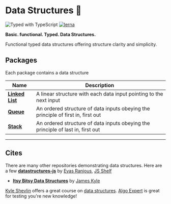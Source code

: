# Data Structures 🦄

![Typed with TypeScript](https://flat.badgen.net/badge/icon/Typed?icon=typescript&label&labelColor=blue&color=555555)
[![lerna](https://img.shields.io/badge/maintained%20with-lerna-cc00ff.svg)](https://lerna.js.org/)

**Basic. functional. Typed. Data Structures.**

Functional typed data structures offering structure clarity and simplicity.

## Packages

Each package contains a data structure

| Name                                      | Description                 |
| ----------------------------------------- | --------------------------- |
| **[Linked List](/packages/linked-list/)** | A linear structure with each data input pointing to the next input |
| **[Queue](/packages/queue)** | An ordered structure of data inputs obeying the principle of first in, first out  |
| **[Stack](/packages/stack)** | An ordered structure of data inputs obeying the principle of last in, first out |

---
## Cites

There are many other repositories demonstrating data structures. Here are a few **[datastructures-js](https://github.com/eyas-ranjous/datastructures-js/)** by [Eyas Ranjous](https://github.com/eyas-ranjous), [JS Shelf](https://github.com/js-shelf)
- **[Itsy Bitsy Data Structures](https://github.com/jamiebuilds/itsy-bitsy-data-structures/)** by [James Kyle](https://github.com/jamiebuilds)

[Kyle Shevlin](https://github.com/kyleshevlin) offers a great course on [data structures](https://egghead.io/courses/data-structures-and-algorithms-in-javascript). [Algo Expert](algoexpert.io) is great for testing you're new knowledge!
